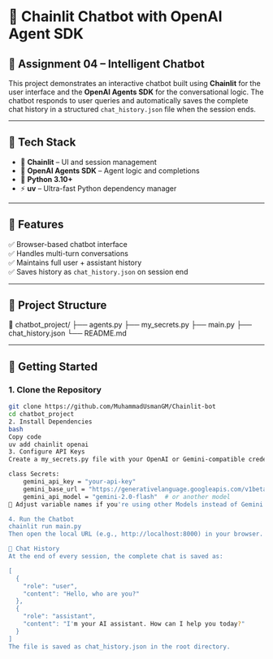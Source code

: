 # 🧠 Chainlit Chatbot with OpenAI Agent SDK

## 📌 Assignment 04 – Intelligent Chatbot

This project demonstrates an interactive chatbot built using **Chainlit** for the user interface and the **OpenAI Agents SDK** for the conversational logic. The chatbot responds to user queries and automatically saves the complete chat history in a structured `chat_history.json` file when the session ends.

---

## 🔧 Tech Stack

- 🧱 **Chainlit** – UI and session management
- 🤖 **OpenAI Agents SDK** – Agent logic and completions
- 🐍 **Python 3.10+**
- ⚡ **uv** – Ultra-fast Python dependency manager

---

## 🎯 Features

✅ Browser-based chatbot interface  
✅ Handles multi-turn conversations  
✅ Maintains full user + assistant history  
✅ Saves history as `chat_history.json` on session end  

---

## 📂 Project Structure

📁 chatbot_project/
├── agents.py
├── my_secrets.py
├── main.py
├── chat_history.json
└── README.md

---

## 🚀 Getting Started

### 1. **Clone the Repository**
```bash
git clone https://github.com/MuhammadUsmanGM/Chainlit-bot
cd chatbot_project
2. Install Dependencies
bash
Copy code
uv add chainlit openai
3. Configure API Keys
Create a my_secrets.py file with your OpenAI or Gemini-compatible credentials:

class Secrets:
    gemini_api_key = "your-api-key"
    gemini_base_url = "https://generativelanguage.googleapis.com/v1beta/openai/"
    gemini_api_model = "gemini-2.0-flash"  # or another model
📝 Adjust variable names if you're using other Models instead of Gemini.

4. Run the Chatbot
chainlit run main.py
Then open the local URL (e.g., http://localhost:8000) in your browser.

💾 Chat History
At the end of every session, the complete chat is saved as:

[
  {
    "role": "user",
    "content": "Hello, who are you?"
  },
  {
    "role": "assistant",
    "content": "I'm your AI assistant. How can I help you today?"
  }
]
The file is saved as chat_history.json in the root directory.